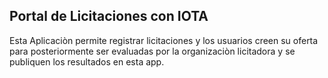 ## Portal de Licitaciones con IOTA

Esta Aplicaciòn permite registrar licitaciones y los usuarios creen su oferta para posteriormente ser evaluadas por la organizaciòn licitadora y se publiquen los resultados en esta app.











